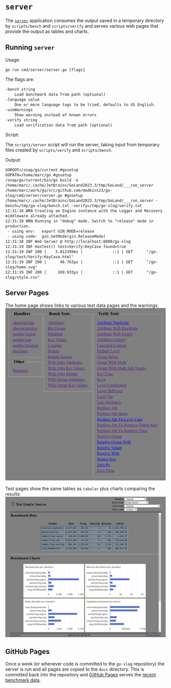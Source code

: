 # `server`

The [`server`](../cmd/server/server.go) application consumes the output saved in a temporary directory by
`scripts/bench` and `scripts/verify` and serves various web pages
that provide the output as tables and charts.

## Running `server`

Usage:

	go run cmd/server/server.go [flags]

The flags are:

	-bench string
	    Load benchmark data from path (optional)
	-language value
	    One or more language tags to be tried, defaults to US English.
	-useWarnings
	    Show warning instead of known errors
	-verify string
	    Load verification data from path (optional)

Script:

The `scripts/server` script will run the server,
taking input from temporary files created by `scripts/verify` and `scripts/bench`.

Output:

```
GOROOT=/snap/go/current #gosetup
GOPATH=/home/marc/go #gosetup
/snap/go/current/bin/go build -o /home/marc/.cache/JetBrains/GoLand2023.3/tmp/GoLand/___run_server /home/marc/work/go/src/github.com/madkins23/go-slog/cmd/server/server.go #gosetup
/home/marc/.cache/JetBrains/GoLand2023.3/tmp/GoLand/___run_server -bench=/tmp/go-slog/bench.txt -verify=/tmp/go-slog/verify.txt
12:31:18 WRN Creating an Engine instance with the Logger and Recovery middleware already attached.
12:31:18 WRN Running in "debug" mode. Switch to "release" mode in production.
 - using env:   export GIN_MODE=release
 - using code:  gin.SetMode(gin.ReleaseMode)
12:31:18 INF Web Server @ http://localhost:8080/go-slog
12:31:19 INF HasTest() test=Verify:KeyCase found=true
12:31:19 INF 200 |    5.012399ms |             ::1 | GET      "/go-slog/test/Verify:KeyCase.html"
12:31:19 INF 200 |      46.763µs |             ::1 | GET      "/go-slog/home.svg"
12:31:19 INF 200 |     169.933µs |             ::1 | GET      "/go-slog/style.css"
```

## Server Pages

The home page shows links to various test data pages and the warnings:
![The home page shows links to various test data pages and the warnings.](images/home.png)

Test pages show the same tables as `tabular` plus charts comparing the results:
![Test pages show the same tables as `tabular` plus charts comparing the results.](images/test.png)

## GitHub Pages

Once a week (or whenever code is committed to the `go-slog` repository)
the server is run and all pages are copied to the `docs` directory.
This is committed back into the repository and
[GitHub Pages](https://pages.github.com/) serves the
[recent benchmark data](https://madkins23.github.io/go-slog/index.html).
